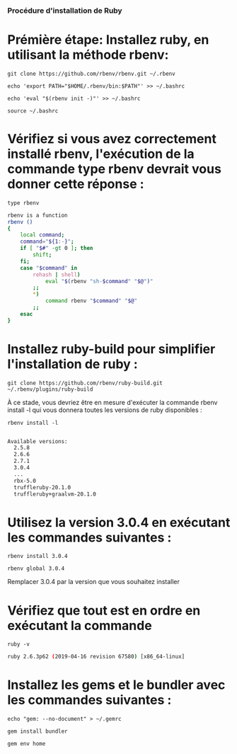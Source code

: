 ### Procédure d'installation de Ruby

# Prémière étape: Installez ruby, en utilisant la méthode rbenv:

```
git clone https://github.com/rbenv/rbenv.git ~/.rbenv
```

```
echo 'export PATH="$HOME/.rbenv/bin:$PATH"' >> ~/.bashrc
```

```
echo 'eval "$(rbenv init -)"' >> ~/.bashrc
```

```
source ~/.bashrc
```
# Vérifiez si vous avez correctement installé rbenv, l'exécution de la commande type rbenv devrait vous donner cette réponse :

```
type rbenv
```

```bash
rbenv is a function
rbenv ()
{
    local command;
    command="${1:-}";
    if [ "$#" -gt 0 ]; then
        shift;
    fi;
    case "$command" in
        rehash | shell)
            eval "$(rbenv "sh-$command" "$@")"
        ;;
        *)
            command rbenv "$command" "$@"
        ;;
    esac
}
```
# Installez ruby-build pour simplifier l'installation de ruby ​​:

```
git clone https://github.com/rbenv/ruby-build.git ~/.rbenv/plugins/ruby-build
```

À ce stade, vous devriez être en mesure d'exécuter la commande rbenv install -l qui vous donnera toutes les versions de ruby ​​disponibles :

```
rbenv install -l
```

```bash

Available versions:
  2.5.8
  2.6.6
  2.7.1
  3.0.4
  ...
  rbx-5.0
  truffleruby-20.1.0
  truffleruby+graalvm-20.1.0
```

# Utilisez la version 3.0.4 en exécutant les commandes suivantes :

```
rbenv install 3.0.4
```

```  
rbenv global 3.0.4
```
 Remplacer 3.0.4 par la version que vous souhaitez installer

# Vérifiez que tout est en ordre en exécutant la commande

```
ruby -v
```

```bash
ruby 2.6.3p62 (2019-04-16 revision 67580) [x86_64-linux]
```

# Installez les gems et le bundler avec les commandes suivantes :

```
echo "gem: --no-document" > ~/.gemrc 
```

```
gem install bundler
```

```
gem env home
```
